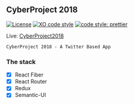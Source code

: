 ## CyberProject 2018
[![License](https://img.shields.io/badge/license-MIT-blue.svg?style=flat-square)](https://github.com/inPhoenix/)
[![XO code style](https://img.shields.io/badge/code_style-XO-5ed9c7.svg)](https://github.com/xojs/xo)
[![code style: prettier](https://img.shields.io/badge/code_style-prettier-ff69b4.svg?style=flat-square)](https://github.com/prettier/prettier)

Live:
[CyberProject2018](https://inphoenix.github.io/inCyberNotes/)

    CyberProject 2018 - A Twitter Based App

### The stack
- [x] React Fiber
- [x] React Router
- [x] Redux
- [x] Semantic-UI
